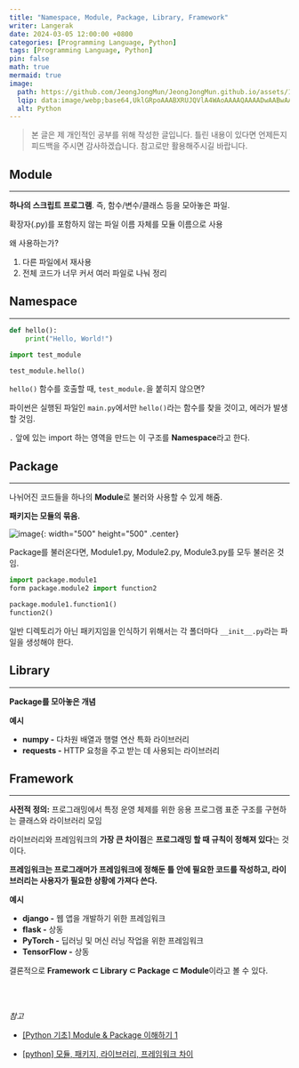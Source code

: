 ```yaml
---
title: "Namespace, Module, Package, Library, Framework"
writer: Langerak
date: 2024-03-05 12:00:00 +0800
categories: [Programming Language, Python]
tags: [Programming Language, Python]
pin: false
math: true
mermaid: true
image:
  path: https://github.com/JeongJongMun/JeongJongMun.github.io/assets/101979073/8345af70-efa8-4ae7-add5-51d6e6a7d1dd
  lqip: data:image/webp;base64,UklGRpoAAABXRUJQVlA4WAoAAAAQAAAADwAABwAAQUxQSDIAAAARL0AmbZurmr57yyIiqE8oiG0bejIYEQTgqiDA9vqnsUSI6H+oAERp2HZ65qP/VIAWAFZQOCBCAAAA8AEAnQEqEAAIAAVAfCWkAALp8sF8rgRgAP7o9FDvMCkMde9PK7euH5M1m6VWoDXf2FkP3BqV0ZYbO6NA/VFIAAAA
  alt: Python
---
```


> 본 글은 제 개인적인 공부를 위해 작성한 글입니다. 틀린 내용이 있다면 언제든지 피드백을 주시면 감사하겠습니다. 참고로만 활용해주시길 바랍니다.


## **Module**

---

**하나의 스크립트 프로그램**. 즉, 함수/변수/클래스 등을 모아놓은 파일.

확장자(.py)를 포함하지 않는 파일 이름 자체를 모듈 이름으로 사용

왜 사용하는가?

1. 다른 파일에서 재사용
2. 전체 코드가 너무 커서 여러 파일로 나눠 정리

## **Namespace**

---

```python
def hello():
	print("Hello, World!")
```

```python
import test_module

test_module.hello()
```

`hello()` 함수를 호출할 때, `test_module.`을 붙히지 않으면?

파이썬은 실행된 파일인 `main.py`에서만 `hello()`라는 함수를 찾을 것이고, 에러가 발생할 것임.

`.` 앞에 있는 import 하는 영역을 만드는 이 구조를 **Namespace**라고 한다. 

## **Package**

---

나뉘어진 코드들을 하나의 **Module**로 불러와 사용할 수 있게 해줌.

**패키지는 모듈의 묶음.**

![image](https://github.com/JeongJongMun/JeongJongMun.github.io/assets/101979073/f50b9c98-0608-4944-b089-b6a1001c90da){: width="500" height="500" .center}

Package를 불러온다면, Module1.py, Module2.py, Module3.py를 모두 불러온 것임.

```python
import package.module1
form package.module2 import function2

package.module1.function1()
function2()
```

일반 디렉토리가 아닌 패키지임을 인식하기 위해서는 각 폴더마다 `__init__.py`라는 파일을 생성해야 한다.

## **Library**

---

**Package를 모아놓은 개념**

**예시**

- **numpy -** 다차원 배열과 행렬 연산 특화 라이브러리
- **requests -** HTTP 요청을 주고 받는 데 사용되는 라이브러리

## **Framework**

---

**사전적 정의:** 프로그래밍에서 특정 운영 체제를 위한 응용 프로그램 표준 구조를 구현하는 클래스와 라이브러리 모임

라이브러리와 프레임워크의 **가장 큰 차이점**은 **프로그래밍 할 때 규칙이 정해져 있다**는 것이다.

**프레임워크는 프로그래머가 프레임워크에 정해둔 틀 안에 필요한 코드를 작성하고, 라이브러리는 사용자가 필요한 상황에 가져다 쓴다.**

**예시**

- **django -** 웹 앱을 개발하기 위한 프레임워크
- **flask -** 상동
- **PyTorch -** 딥러닝 및 머신 러닝 작업을 위한 프레임워크
- **TensorFlow -** 상동

결론적으로 **Framework $\subset$ Library $\subset$ Package $\subset$ Module**이라고 볼 수 있다.

<br/> <br/>

*참고*

- [[Python 기초] Module & Package 이해하기 1](https://livetodaykono.tistory.com/20)

- [[python] 모듈, 패키지, 라이브러리, 프레임워크 차이](https://etloveguitar.tistory.com/138)